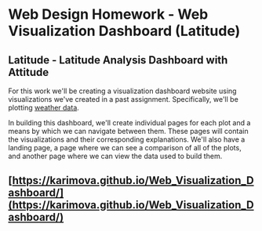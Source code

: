 # Web Design Homework - Web Visualization Dashboard (Latitude)

## Latitude - Latitude Analysis Dashboard with Attitude

For this work we'll be creating a visualization dashboard website using visualizations we've created in a past assignment. Specifically, we'll be plotting [weather data](Resources/cities.csv).

In building this dashboard, we'll create individual pages for each plot and a means by which we can navigate between them. These pages will contain the visualizations and their corresponding explanations. We'll also have a landing page, a page where we can see a comparison of all of the plots, and another page where we can view the data used to build them.

## [https://karimova.github.io/Web_Visualization_Dashboard/](https://karimova.github.io/Web_Visualization_Dashboard/)
